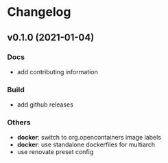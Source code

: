 # Changelog

## v0.1.0 (2021-01-04)

### Docs

- add contributing information

### Build

- add github releases

### Others

- **docker**: switch to org.opencontainers image labels
- **docker**: use standalone dockerfiles for multiarch
- use renovate preset config

